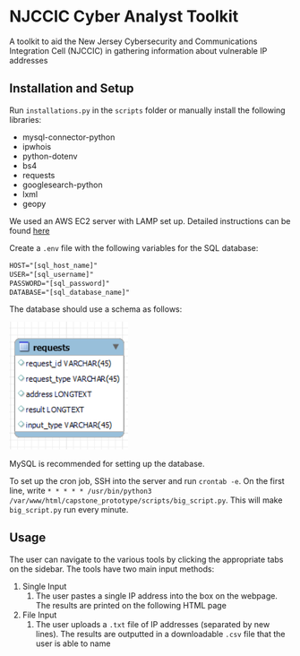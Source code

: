 # NJCCIC Cyber Analyst Toolkit
A toolkit to aid the New Jersey Cybersecurity and Communications Integration Cell (NJCCIC) in gathering information about vulnerable IP addresses

## Installation and Setup
Run `installations.py` in the `scripts` folder or manually install the following libraries:
* mysql-connector-python
* ipwhois
* python-dotenv
* bs4
* requests
* googlesearch-python
* lxml
* geopy

We used an AWS EC2 server with LAMP set up. Detailed instructions can be found [here](https://docs.aws.amazon.com/AWSEC2/latest/UserGuide/ec2-lamp-amazon-linux-2.html)

Create a `.env` file with the following variables for the SQL database:
```
HOST="[sql_host_name]"
USER="[sql_username]"
PASSWORD="[sql_password]"
DATABASE="[sql_database_name]"
```

The database should use a schema as follows:

![SQL Schema](schema.png)

MySQL is recommended for setting up the database.

To set up the cron job, SSH into the server and run `crontab -e`. On the first line, write `* * * * * /usr/bin/python3 /var/www/html/capstone_prototype/scripts/big_script.py`. This will make `big_script.py` run every minute.

## Usage
The user can navigate to the various tools by clicking the appropriate tabs on the sidebar. The tools have two main input methods:
1. Single Input
   1. The user pastes a single IP address into the box on the webpage. The results are printed on the following HTML page
2. File Input
   1. The user uploads a `.txt` file of IP addresses (separated by new lines). The results are outputted in a downloadable `.csv` file that the user is able to name
